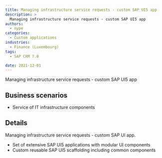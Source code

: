 ```yaml
---
title: Managing infrastructure service requests - custom SAP UI5 app
description: >
  Managing infrastructure service requests - custom SAP UI5 app
authors:
  - nype
categories:
  - Custom applications
industries:
  - Finance (Luxembourg)
tags:
  - SAP CRM 7.0

date: 2021-12-01
---
```


<!-- more -->

Managing infrastructure service requests - custom SAP UI5 app

## Business scenarios
- Service of IT infrastructure components

## Details

Managing infrastructure service requests - custom SAP UI app.

- Set of extensive SAP UI5 applications with modular UI components
- Custom reusable SAP UI5 scaffolding including common components


